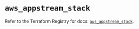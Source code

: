 # `aws_appstream_stack`

Refer to the Terraform Registry for docs: [`aws_appstream_stack`](https://registry.terraform.io/providers/hashicorp/aws/5.48.0/docs/resources/appstream_stack).

